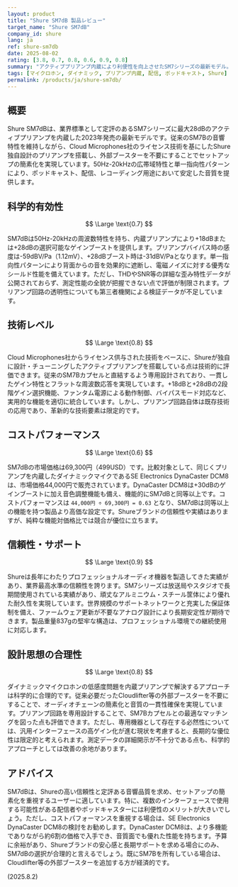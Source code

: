 ```yaml
---
layout: product
title: "Shure SM7dB 製品レビュー"
target_name: "Shure SM7dB"
company_id: shure
lang: ja
ref: shure-sm7db
date: 2025-08-02
rating: [3.8, 0.7, 0.8, 0.6, 0.9, 0.8]
summary: "アクティブプリアンプ内蔵により利便性を向上させたSM7シリーズの最新モデル。高い技術レベルと信頼性を誇るが、コストパフォーマンスでは競合製品に劣る。"
tags: [マイクロホン, ダイナミック, プリアンプ内蔵, 配信, ポッドキャスト, Shure]
permalink: /products/ja/shure-sm7db/
---
```


## 概要

Shure SM7dBは、業界標準として定評のあるSM7シリーズに最大28dBのアクティブプリアンプを内蔵した2023年発売の最新モデルです。従来のSM7Bの音響特性を維持しながら、Cloud Microphones社のライセンス技術を基にしたShure独自設計のプリアンプを搭載し、外部ブースターを不要にすることでセットアップの簡素化を実現しています。50Hz-20kHzの広帯域特性と単一指向性パターンにより、ポッドキャスト、配信、レコーディング用途において安定した音質を提供します。

## 科学的有効性

$$ \Large \text{0.7} $$

SM7dBは50Hz-20kHzの周波数特性を持ち、内蔵プリアンプにより+18dBまたは+28dBの選択可能なゲインブーストを提供します。プリアンプバイパス時の感度は-59dBV/Pa（1.12mV）、+28dBブースト時は-31dBV/Paとなります。単一指向性パターンにより背面からの音を効果的に遮断し、電磁ノイズに対する優秀なシールド性能を備えています。ただし、THDやSNR等の詳細な歪み特性データが公開されておらず、測定性能の全貌が把握できない点で評価が制限されます。プリアンプ回路の透明性についても第三者機関による検証データが不足しています。

## 技術レベル

$$ \Large \text{0.8} $$

Cloud Microphones社からライセンス供与された技術をベースに、Shureが独自に設計・チューニングしたアクティブプリアンプを搭載している点は技術的に評価できます。従来のSM7Bカプセルと直結するよう専用設計されており、一貫したゲイン特性とフラットな周波数応答を実現しています。+18dBと+28dBの2段階ゲイン選択機能、ファンタム電源による動作制御、バイパスモード対応など、実用的な機能を適切に統合しています。しかし、プリアンプ回路自体は既存技術の応用であり、革新的な技術要素は限定的です。

## コストパフォーマンス

$$ \Large \text{0.6} $$

SM7dBの市場価格は69,300円（499USD）です。比較対象として、同じくプリアンプを内蔵したダイナミックマイクであるSE Electronics DynaCaster DCM8は、市場価格44,000円で販売されています。DynaCaster DCM8は+30dBのゲインブーストに加え音色調整機能も備え、機能的にSM7dBと同等以上です。コストパフォーマンスは `44,000円 ÷ 69,300円 = 0.63` となり、SM7dBは同等以上の機能を持つ製品より高価な設定です。Shureブランドの信頼性や実績はありますが、純粋な機能対価格比では競合が優位に立ちます。

## 信頼性・サポート

$$ \Large \text{0.9} $$

Shureは長年にわたりプロフェッショナルオーディオ機器を製造してきた実績があり、業界最高水準の信頼性を誇ります。SM7シリーズは放送局やスタジオで長期間使用されている実績があり、頑丈なアルミニウム・スチール筐体により優れた耐久性を実現しています。世界規模のサポートネットワークと充実した保証体制を備え、ファームウェア更新が不要なアナログ設計により長期安定性が期待できます。製品重量837gの堅牢な構造は、プロフェッショナル環境での継続使用に対応します。

## 設計思想の合理性

$$ \Large \text{0.8} $$

ダイナミックマイクロホンの低感度問題を内蔵プリアンプで解決するアプローチは科学的に合理的です。従来必要だったCloudlifter等の外部ブースターを不要にすることで、オーディオチェーンの簡素化と音質の一貫性確保を実現しています。プリアンプ回路を専用設計することで、SM7Bカプセルとの最適なマッチングを図った点も評価できます。ただし、専用機器として存在する必然性については、汎用インターフェースの高ゲイン化が進む現状を考慮すると、長期的な優位性は限定的と考えられます。測定データの詳細開示が不十分である点も、科学的アプローチとしては改善の余地があります。

## アドバイス

SM7dBは、Shureの高い信頼性と定評ある音響品質を求め、セットアップの簡素化を重視するユーザーに適しています。特に、複数のインターフェースで使用する可能性がある配信者やポッドキャスターには利便性のメリットが大きいでしょう。ただし、コストパフォーマンスを重視する場合は、SE Electronics DynaCaster DCM8の検討をお勧めします。DynaCaster DCM8は、より多機能でありながら約6割の価格で入手でき、音質面でも優れた性能を持ちます。予算に余裕があり、Shureブランドの安心感と長期サポートを求める場合にのみ、SM7dBの選択が合理的と言えるでしょう。既にSM7Bを所有している場合は、Cloudlifter等の外部ブースターを追加する方が経済的です。

(2025.8.2)
